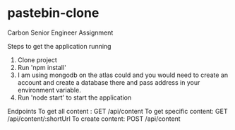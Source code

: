 # pastebin-clone
Carbon Senior Engineer Assignment

Steps to get the application running
1. Clone project
2. Run 'npm install'
3. I am using mongodb on the atlas could and you would need to create an account and create a database there and pass address in your environment variable.
4. Run 'node start' to start the application


Endpoints
To get all content : GET /api/content
To get specific content: GET /api/content/:shortUrl
To create content: POST /api/content
